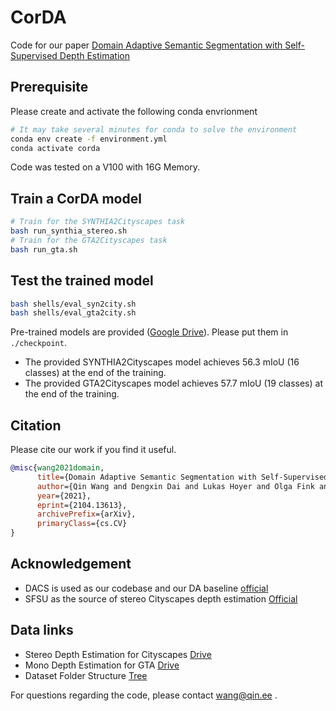 # CorDA
Code for our paper [Domain Adaptive Semantic Segmentation with Self-Supervised Depth Estimation](http://arxiv.org/abs/2104.13613) 

## Prerequisite
Please create and activate the following conda envrionment 
```bash
# It may take several minutes for conda to solve the environment
conda env create -f environment.yml
conda activate corda 
```
Code was tested on a V100 with 16G Memory.

## Train a CorDA model
```bash
# Train for the SYNTHIA2Cityscapes task
bash run_synthia_stereo.sh
# Train for the GTA2Cityscapes task
bash run_gta.sh
```

## Test the trained model
```bash
bash shells/eval_syn2city.sh
bash shells/eval_gta2city.sh
```
Pre-trained models are provided ([Google Drive](https://drive.google.com/file/d/1yYV5O7In2sgYKA9cY8-12p9VdyWtRuFH/view?usp=sharing)). Please put them in `./checkpoint`. 

+ The provided SYNTHIA2Cityscapes model achieves 56.3 mIoU (16 classes) at the end of the training. 
+ The provided GTA2Cityscapes model achieves 57.7 mIoU (19 classes) at the end of the training.

## Citation
Please cite our work if you find it useful.
```bibtex
@misc{wang2021domain,
      title={Domain Adaptive Semantic Segmentation with Self-Supervised Depth Estimation}, 
      author={Qin Wang and Dengxin Dai and Lukas Hoyer and Olga Fink and Luc Van Gool},
      year={2021},
      eprint={2104.13613},
      archivePrefix={arXiv},
      primaryClass={cs.CV}
}
```

## Acknowledgement 
+ DACS is used as our codebase and  our DA baseline [official](https://github.com/vikolss/DACS) 
+ SFSU as the source of stereo Cityscapes depth estimation [Official](https://people.ee.ethz.ch/~csakarid/SFSU_synthetic/) 

## Data links
+ Stereo Depth Estimation for Cityscapes [Drive](http://zh.qin.ee/depth/city_stereo_depth.zip)
+ Mono Depth Estimation for GTA [Drive](http://matrix.qin.ee/depth/gta_mono_depth.zip)
+ Dataset Folder Structure [Tree](./extra/data_tree)


For questions regarding the code, please contact wang@qin.ee .
